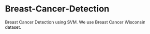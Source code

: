 # Breast-Cancer-Detection
Breast  Cancer Detection using SVM. We use Breast Cancer Wisconsin dataset.
